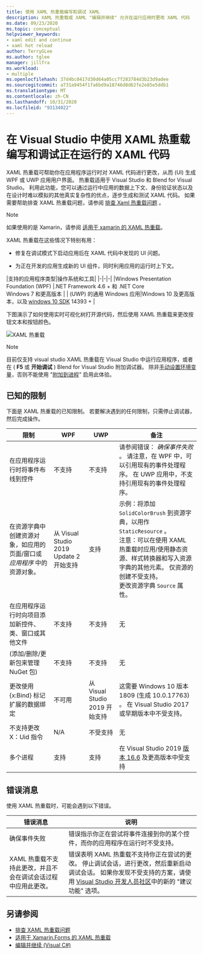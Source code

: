 ```yaml
---
title: 使用 XAML 热重载编写和调试 XAML
description: XAML 热重载或 XAML "编辑并继续" 允许在运行应用时更改 XAML 代码
ms.date: 09/23/2020
ms.topic: conceptual
helpviewer_keywords:
- xaml edit and continue
- xaml hot reload
author: TerryGLee
ms.author: tglee
manager: jillfra
ms.workload:
- multiple
ms.openlocfilehash: 37d4bc0417d30d64a05cc7f283784d3b23d9adee
ms.sourcegitcommit: a731a9454f1fa6bd9a18746d8d62fe2e85e5ddb1
ms.translationtype: MT
ms.contentlocale: zh-CN
ms.lasthandoff: 10/31/2020
ms.locfileid: "93134022"
---
```

# <a name="write-and-debug-running-xaml-code-with-xaml-hot-reload-in-visual-studio"></a>在 Visual Studio 中使用 XAML 热重载编写和调试正在运行的 XAML 代码

XAML 热重载可帮助你在应用程序运行时对 XAML 代码进行更改，从而 (UI) 生成 WPF 或 UWP 应用用户界面。 热重载适用于 Visual Studio 和 Blend for Visual Studio。 利用此功能，您可以通过运行中应用的数据上下文、身份验证状态以及在设计时难以模拟的其他真实复杂性的优点，逐步生成和测试 XAML 代码。 如果需要帮助排查 XAML 热重载问题，请参阅 [排查 Xaml 热重载问题](xaml-hot-reload-troubleshooting.md) 。

> [!NOTE]
> 如果使用的是 Xamarin，请参阅 [适用于 xamarin 的 XAML 热重载](/xamarin/xamarin-forms/xaml/hot-reload)。

XAML 热重载在这些情况下特别有用：

* 修复在调试模式下启动应用后在 XAML 代码中发现的 UI 问题。

* 为正在开发的应用生成新的 UI 组件，同时利用应用的运行时上下文。

|支持的应用程序类型|操作系统和工具|
|-|-|-|
|Windows Presentation Foundation (WPF) |.NET Framework 4.6 + 和 .NET Core</br>Windows 7 和更高版本 |
| (UWP) 的通用 Windows 应用|Windows 10 及更高版本，以及 [windows 10 SDK](https://developer.microsoft.com/windows/downloads/windows-10-sdk) 14393 + |

下图演示了如何使用实时可视化树打开源代码，然后使用 XAML 热重载来更改按钮文本和按钮颜色。

![XAML 热重载](../debugger/media/xaml-hot-reload-using.gif)

> [!NOTE]
> 目前仅支持 visual studio XAML 热重载在 Visual Studio 中运行应用程序，或者在 ( **F5** 或 **开始调试** ) Blend for Visual Studio 附加调试器。 除非[手动设置环境变量](xaml-hot-reload-troubleshooting.md#verify-that-you-use-start-debugging-rather-than-attach-to-process)，否则不能使用 "[附加到进程](../debugger/attach-to-running-processes-with-the-visual-studio-debugger.md)" 启用此体验。

## <a name="known-limitations"></a>已知的限制

下面是 XAML 热重载的已知限制。 若要解决遇到的任何限制，只需停止调试器，然后完成操作。

|限制|WPF|UWP|备注|
|-|-|-|-|
|在应用程序运行时将事件布线到控件|不支持|不支持|请参阅错误： *确保事件失败* 。 请注意，在 WPF 中，可以引用现有的事件处理程序。 在 UWP 应用中，不支持引用现有的事件处理程序。|
|在资源字典中创建资源对象，如应用的页面/窗口或 *应用程序* 中的资源对象。|从 Visual Studio 2019 Update 2 开始支持|支持|示例：将添加 `SolidColorBrush` 到资源字典，以用作 `StaticResource` 。</br>注意：可以在使用 XAML 热重载时应用/使用静态资源、样式转换器和写入资源字典的其他元素。 仅资源的创建不受支持。</br> 更改资源字典 `Source` 属性。|
|在应用程序运行时向项目添加新控件、类、窗口或其他文件|不支持|不支持|无|
| (添加/删除/更新包来管理 NuGet 包) |不支持|不支持|无|
|更改使用 {x:Bind} 标记扩展的数据绑定|不可用|从 Visual Studio 2019 开始支持|这需要 Windows 10 版本 1809 (生成 10.0.17763) 。 在 Visual Studio 2017 或早期版本中不受支持。|
|不支持更改 X：Uid 指令|N/A|不受支持|无|
|多个进程 | 支持 | 支持 | 在 Visual Studio 2019 [版本 16.6](/visualstudio/releases/2019/release-notes-v16.6) 及更高版本中受支持 |

## <a name="error-messages"></a>错误消息

使用 XAML 热重载时，可能会遇到以下错误。

|错误消息|说明|
|-|-|
|确保事件失败|错误指示你正在尝试将事件连接到你的某个控件，而你的应用程序在运行时不受支持。|
|XAML 热重载不支持此更改，并且不会在调试会话过程中应用此更改。|错误表明 XAML 热重载不支持你正在尝试的更改。 停止调试会话，进行更改，然后重新启动调试会话。 如果你发现不受支持的方案，请使用 [Visual Studio 开发人员社区](https://developercommunity.visualstudio.com/spaces/8/index.html)中的新的 "建议功能" 选项。 |

## <a name="see-also"></a>另请参阅

* [排查 XAML 热重载问题](xaml-hot-reload-troubleshooting.md)
* [适用于 Xamarin.Forms 的 XAML 热重载](/xamarin/xamarin-forms/xaml/hot-reload)
* [编辑并继续 (Visual C#)](../debugger/edit-and-continue-visual-csharp.md)
